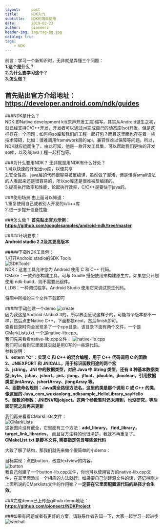 ```yaml
---
layout:     post
title:      NDK入门
subtitle:   NDK的简单使用
date:       2019-02-23
author:     pioneerz
header-img: img/tag-bg.jpg
catalog: true
tags:
    - NDK
---
```

前言：学习一个新知识时，无非就是弄懂三个问题：  
	**1.这个是什么？  
	2.为什么要学习这个？  
	3.怎么做？**  

## **首先贴出官方介绍地址：https://developer.android.com/ndk/guides**

###NDK是什么？  
NDK:即Native development kit(原声开发工具)缩写。其实从Android诞生之初，就已经支持C/C++开发，开发者可以通过jni完成自己的动态库(so)开发，但是这样存在一个问题：如何将so库和我们的工程一起打包？而且这里面也存在着一些技术障碍，比如：很难调用framework层的api，兼容性难以保障等问题。所以，NDK就应运而生了。由此可知，他是一款开发工具集，可以帮助我们更快的开发so库，以及和java工程一起打包等。  

###为什么要用NDK？
无非就是用NDK有什么好处？  
1.可以快速的开发出so库，以便共享  
2.安全性高，java层的代码很容易被反编译，虽然做了混淆，但是懂得smali语法的人看起来还是很容易的，所以so库还是很难被反编译的。  
3.提高执行效率和性能，论起执行效率，C/C++是要快于java的。

###使用场景
由上面可以知道：  
1.重复使用自己或者别人开发的c/c++库  
2.进一步提升设备性能

###怎么做？
**首先贴出官方示例：https://github.com/googlesamples/android-ndk/tree/master**

#####环境要求：  
**Android stadio 2.2及其更高版本**

#####下载NDK工具包：  
1.打开Android stadio的SDK Tools  
![SDKTools](https://i.imgur.com/2sN3UmL.png)  
NDK：这套工具允许您为 Android 使用 C 和 C++ 代码。  
CMake：一款外部构建工具，可与 Gradle 搭配使用来构建原生库。如果您只计划使用 ndk-build，则不需要此组件。  
LLDB：一种调试程序，Android Studio 使用它来调试原生代码。 
 
将图中所指的三个文件下载即可  

#####手动创建一个demo
![create](https://i.imgur.com/1AjFQss.png)  
因为我这是Android stadio3.3的，所以界面呈现这样子的，可能每个版本都不一样，然后点击Native C++，下面都是next，然后finish即可。  
查看目录时你会发现多了一个cpp目录，该目录下面有两个文件，一个是CMarkLists.txt,一个是native-lib.cpp。  
我们先来看看native-lib.cpp文件：
![native-lib.cpp](https://i.imgur.com/vGlYWSz.png)  
我们可以看到它里面其实就是用C写的一些源代码。  
参数说明：  
**1、extern “C”：实现 C 和 C++ 的混合编程，用于 C++ 代码调用 C 的函数**  
**2、JNIEXPORT 和 JNICALL，用于标识函数用途的两个宏**  
**3、jstring，JNI 中的数据类型，对应 Java 中 String 类型，还有 8 种基本数据类型 jbyte、jchar、jshort、jint、jlong、jfloat、jdouble、jboolean，引用数据类型 jintArray、jshortArray、jlongArray 等。**  
**4、函数命名规则：Java类全路径方法名，这里的类是那个调用 C 或 C++ 的类，像这里的 Java_com_wuxiaolong_ndksample_HelloLibrary_sayHello**    
**5、函数的参数：JNIENV和jobject。这两个参数暂时还未用到，也没研究，等后面研究之后再来更新**  

我们再来看看CMarkLists文件：  
![CMarkLists](https://i.imgur.com/RYmiJKG.png)  
这张图片没有截全，它里面有三个方法：**add_library， find_library， target_link_libraries**， 而且官方注释的也很清楚，我就不再重复了。  
**CMakeList.txt 是脚本文件, 需要指定包含哪些源代码**  

大致了解了结构，那我们就先来做个很简单的小demo：  

目标实现：点击button，改变textview的内容。  
![button](https://i.imgur.com/ujngdcd.png)  
我自己创建了一个button-lib.cpp文件，你也可以使用官方的native-lib.cpp文件，在其里面添加一个相应的方法就行。如果要自己创建源文件的话，还记得刚才上面所说的CMarklists文件的作用嘛？**一定要在它里面配置源代码的路径才会生效**。  

###完成demo已上传至github
demo地址：**https://github.com/pioneerz/NDKProject**

###如果有问题或者有更好的方案，请联系作者告知一下，大家一起学习一起进步  
![wechat](https://i.imgur.com/EgTJE5c.jpg)


  